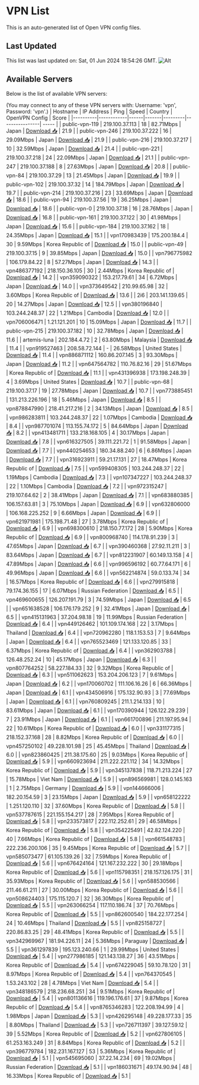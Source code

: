 # VPN List

This is an auto-generated list of Open VPN config files.

## Last Updated

This list was last updated on: Sat, 01 Jun 2024 18:54:26 GMT.
![Alt](https://repobeats.axiom.co/api/embed/186b98318ef1479477931607c1ad7d823f12451f.svg "Repobeats analytics image")

## Available Servers

Below is the list of available VPN servers:

(You may connect to any of these VPN servers with: Username: 'vpn', Password: 'vpn'.)
| Hostname | IP Address | Ping | Speed | Country | OpenVPN Config | Score |
|----------|------------|------|-------|---------|----------------| ----- |
| public-vpn-119 | 219.100.37.113 | 18 | 82.71Mbps | Japan | [Download 📥](./configs/server_0_JP.ovpn) | 21.9 |
| public-vpn-246 | 219.100.37.222 | 16 | 29.09Mbps | Japan | [Download 📥](./configs/server_1_JP.ovpn) | 21.9 |
| public-vpn-216 | 219.100.37.217 | 10 | 32.59Mbps | Japan | [Download 📥](./configs/server_2_JP.ovpn) | 21.4 |
| public-vpn-221 | 219.100.37.218 | 24 | 22.09Mbps | Japan | [Download 📥](./configs/server_3_JP.ovpn) | 21.1 |
| public-vpn-247 | 219.100.37.188 | 8 | 27.63Mbps | Japan | [Download 📥](./configs/server_4_JP.ovpn) | 20.8 |
| public-vpn-84 | 219.100.37.29 | 13 | 21.45Mbps | Japan | [Download 📥](./configs/server_5_JP.ovpn) | 19.9 |
| public-vpn-102 | 219.100.37.32 | 14 | 184.79Mbps | Japan | [Download 📥](./configs/server_6_JP.ovpn) | 19.7 |
| public-vpn-214 | 219.100.37.216 | 23 | 33.69Mbps | Japan | [Download 📥](./configs/server_7_JP.ovpn) | 18.6 |
| public-vpn-94 | 219.100.37.56 | 19 | 36.25Mbps | Japan | [Download 📥](./configs/server_8_JP.ovpn) | 18.6 |
| public-vpn-0 | 219.100.37.18 | 16 | 28.76Mbps | Japan | [Download 📥](./configs/server_9_JP.ovpn) | 16.8 |
| public-vpn-161 | 219.100.37.122 | 30 | 41.98Mbps | Japan | [Download 📥](./configs/server_10_JP.ovpn) | 15.6 |
| public-vpn-184 | 219.100.37.162 | 18 | 24.35Mbps | Japan | [Download 📥](./configs/server_11_JP.ovpn) | 15.1 |
| vpn170983439 | 175.200.184.4 | 30 | 9.59Mbps | Korea Republic of | [Download 📥](./configs/server_12_KR.ovpn) | 15.0 |
| public-vpn-49 | 219.100.37.15 | 9 | 39.85Mbps | Japan | [Download 📥](./configs/server_13_JP.ovpn) | 15.0 |
| vpn796775982 | 106.179.84.22 | 8 | 57.27Mbps | Japan | [Download 📥](./configs/server_14_JP.ovpn) | 14.3 |
| vpn486377192 | 218.150.36.105 | 30 | 2.44Mbps | Korea Republic of | [Download 📥](./configs/server_15_KR.ovpn) | 14.2 |
| vpn359090322 | 153.217.79.61 | 34 | 6.72Mbps | Japan | [Download 📥](./configs/server_16_JP.ovpn) | 14.0 |
| vpn373649542 | 210.99.65.98 | 32 | 3.60Mbps | Korea Republic of | [Download 📥](./configs/server_17_KR.ovpn) | 13.6 |
| 2i6 | 203.141.139.65 | 20 | 14.27Mbps | Japan | [Download 📥](./configs/server_18_JP.ovpn) | 12.5 |
| vpn380196840 | 103.244.248.37 | 22 | 1.21Mbps | Cambodia | [Download 📥](./configs/server_19_KH.ovpn) | 12.0 |
| vpn706006471 | 1.21.121.201 | 10 | 15.09Mbps | Japan | [Download 📥](./configs/server_20_JP.ovpn) | 11.7 |
| public-vpn-215 | 219.100.37.182 | 10 | 32.78Mbps | Japan | [Download 📥](./configs/server_21_JP.ovpn) | 11.6 |
| artemis-luna | 202.184.4.72 | 2 | 63.80Mbps | Malaysia | [Download 📥](./configs/server_22_MY.ovpn) | 11.4 |
| vpn919527463 | 208.58.72.144 | - | 26.58Mbps | United States | [Download 📥](./configs/server_23_US.ovpn) | 11.4 |
| vpn886871112 | 160.86.207.145 | 3 | 93.30Mbps | Japan | [Download 📥](./configs/server_24_JP.ovpn) | 11.2 |
| vpn647564782 | 110.76.82.16 | 29 | 51.67Mbps | Korea Republic of | [Download 📥](./configs/server_25_KR.ovpn) | 11.1 |
| vpn431396938 | 173.198.248.39 | 4 | 3.69Mbps | United States | [Download 📥](./configs/server_26_US.ovpn) | 10.7 |
| public-vpn-68 | 219.100.37.17 | 19 | 27.78Mbps | Japan | [Download 📥](./configs/server_27_JP.ovpn) | 10.7 |
| vpn773885451 | 131.213.226.196 | 18 | 5.46Mbps | Japan | [Download 📥](./configs/server_28_JP.ovpn) | 8.5 |
| vpn878847990 | 218.41.217.216 | 2 | 34.13Mbps | Japan | [Download 📥](./configs/server_29_JP.ovpn) | 8.5 |
| vpn986283811 | 103.244.248.37 | 22 | 1.07Mbps | Cambodia | [Download 📥](./configs/server_30_KH.ovpn) | 8.4 |
| vpn987701074 | 113.155.74.172 | 5 | 84.64Mbps | Japan | [Download 📥](./configs/server_31_JP.ovpn) | 8.2 |
| vpn413481711 | 133.218.168.105 | 4 | 30.17Mbps | Japan | [Download 📥](./configs/server_32_JP.ovpn) | 7.8 |
| vpn616327505 | 39.111.221.72 | 1 | 91.58Mbps | Japan | [Download 📥](./configs/server_33_JP.ovpn) | 7.7 |
| vpn440254653 | 180.34.88.240 | 6 | 6.86Mbps | Japan | [Download 📥](./configs/server_34_JP.ovpn) | 7.7 |
| vpn316923911 | 59.21.17.131 | 27 | 18.47Mbps | Korea Republic of | [Download 📥](./configs/server_35_KR.ovpn) | 7.5 |
| vpn599408305 | 103.244.248.37 | 22 | 1.19Mbps | Cambodia | [Download 📥](./configs/server_36_KH.ovpn) | 7.3 |
| vpn107347227 | 103.244.248.37 | 22 | 1.10Mbps | Cambodia | [Download 📥](./configs/server_37_KH.ovpn) | 7.2 |
| vpn972315247 | 219.107.64.62 | 2 | 38.41Mbps | Japan | [Download 📥](./configs/server_38_JP.ovpn) | 7.1 |
| vpn683880385 | 106.157.63.81 | 3 | 75.10Mbps | Japan | [Download 📥](./configs/server_39_JP.ovpn) | 6.9 |
| vpn632806000 | 106.168.225.252 | 9 | 6.66Mbps | Japan | [Download 📥](./configs/server_40_JP.ovpn) | 6.9 |
| vpn621971981 | 175.198.71.48 | 27 | 3.78Mbps | Korea Republic of | [Download 📥](./configs/server_41_KR.ovpn) | 6.9 |
| vpn698300610 | 218.150.77.172 | 28 | 5.90Mbps | Korea Republic of | [Download 📥](./configs/server_42_KR.ovpn) | 6.9 |
| vpn800968740 | 114.178.91.239 | 3 | 47.65Mbps | Japan | [Download 📥](./configs/server_43_JP.ovpn) | 6.7 |
| vpn390460368 | 27.92.11.211 | 3 | 83.64Mbps | Japan | [Download 📥](./configs/server_44_JP.ovpn) | 6.7 |
| vpn812231907 | 60.149.13.158 | 4 | 47.89Mbps | Japan | [Download 📥](./configs/server_45_JP.ovpn) | 6.6 |
| vpn996596192 | 60.77.64.171 | 6 | 49.96Mbps | Japan | [Download 📥](./configs/server_46_JP.ovpn) | 6.6 |
| vpn562214874 | 59.0.133.74 | 34 | 16.57Mbps | Korea Republic of | [Download 📥](./configs/server_47_KR.ovpn) | 6.6 |
| vpn279915818 | 79.174.36.155 | 17 | 6.07Mbps | Russian Federation | [Download 📥](./configs/server_48_RU.ovpn) | 6.5 |
| vpn469600655 | 126.207.191.79 | 3 | 74.59Mbps | Japan | [Download 📥](./configs/server_49_JP.ovpn) | 6.5 |
| vpn651638528 | 106.176.179.252 | 9 | 32.41Mbps | Japan | [Download 📥](./configs/server_50_JP.ovpn) | 6.5 |
| vpn415131963 | 37.204.98.18 | 19 | 11.99Mbps | Russian Federation | [Download 📥](./configs/server_51_RU.ovpn) | 6.4 |
| vpn449126462 | 101.109.174.168 | 22 | 3.17Mbps | Thailand | [Download 📥](./configs/server_52_TH.ovpn) | 6.4 |
| vpn720962280 | 118.1.153.53 | 7 | 9.64Mbps | Japan | [Download 📥](./configs/server_53_JP.ovpn) | 6.4 |
| vpn765523469 | 121.133.120.85 | 33 | 6.37Mbps | Korea Republic of | [Download 📥](./configs/server_54_KR.ovpn) | 6.4 |
| vpn362903788 | 126.48.252.24 | 10 | 45.17Mbps | Japan | [Download 📥](./configs/server_55_JP.ovpn) | 6.3 |
| vpn807764252 | 58.227.184.33 | 32 | 9.32Mbps | Korea Republic of | [Download 📥](./configs/server_56_KR.ovpn) | 6.3 |
| vpn511062623 | 153.204.206.123 | 7 | 9.61Mbps | Japan | [Download 📥](./configs/server_57_JP.ovpn) | 6.2 |
| vpn170060702 | 111.106.16.26 | 6 | 66.36Mbps | Japan | [Download 📥](./configs/server_58_JP.ovpn) | 6.1 |
| vpn434506916 | 175.132.90.93 | 3 | 77.69Mbps | Japan | [Download 📥](./configs/server_59_JP.ovpn) | 6.1 |
| vpn760809245 | 211.1.214.133 | 10 | 83.61Mbps | Japan | [Download 📥](./configs/server_60_JP.ovpn) | 6.1 |
| vpn170390944 | 126.122.29.239 | 7 | 23.91Mbps | Japan | [Download 📥](./configs/server_61_JP.ovpn) | 6.1 |
| vpn661700896 | 211.197.95.94 | 22 | 10.61Mbps | Korea Republic of | [Download 📥](./configs/server_62_KR.ovpn) | 6.0 |
| vpn331177315 | 218.152.37.168 | 28 | 8.82Mbps | Korea Republic of | [Download 📥](./configs/server_63_KR.ovpn) | 6.0 |
| vpn457250102 | 49.228.101.98 | 25 | 45.45Mbps | Thailand | [Download 📥](./configs/server_64_TH.ovpn) | 6.0 |
| vpn823860425 | 211.38.175.60 | 25 | 9.03Mbps | Korea Republic of | [Download 📥](./configs/server_65_KR.ovpn) | 5.9 |
| vpn660923694 | 211.222.221.112 | 34 | 14.32Mbps | Korea Republic of | [Download 📥](./configs/server_66_KR.ovpn) | 5.9 |
| vpn345137838 | 118.71.213.224 | 27 | 15.78Mbps | Viet Nam | [Download 📥](./configs/server_67_VN.ovpn) | 5.9 |
| vpn896569981 | 128.0.145.163 | 1 | 2.75Mbps | Germany | [Download 📥](./configs/server_68_DE.ovpn) | 5.9 |
| vpn144666006 | 182.20.154.59 | 3 | 23.15Mbps | Japan | [Download 📥](./configs/server_69_JP.ovpn) | 5.9 |
| vpn658122222 | 1.251.120.110 | 32 | 37.60Mbps | Korea Republic of | [Download 📥](./configs/server_70_KR.ovpn) | 5.8 |
| vpn537787615 | 221.155.154.217 | 28 | 7.95Mbps | Korea Republic of | [Download 📥](./configs/server_71_KR.ovpn) | 5.8 |
| vpn233573817 | 222.112.252.61 | 29 | 46.58Mbps | Korea Republic of | [Download 📥](./configs/server_72_KR.ovpn) | 5.8 |
| vpn354225491 | 42.82.124.220 | 40 | 7.66Mbps | Korea Republic of | [Download 📥](./configs/server_73_KR.ovpn) | 5.8 |
| vpn661548783 | 222.236.200.106 | 35 | 9.45Mbps | Korea Republic of | [Download 📥](./configs/server_74_KR.ovpn) | 5.7 |
| vpn585073477 | 61.105.139.26 | 32 | 7.59Mbps | Korea Republic of | [Download 📥](./configs/server_75_KR.ovpn) | 5.6 |
| vpn676424164 | 121.167.232.222 | 30 | 29.18Mbps | Korea Republic of | [Download 📥](./configs/server_76_KR.ovpn) | 5.6 |
| vpn115798351 | 218.157.126.175 | 31 | 35.93Mbps | Korea Republic of | [Download 📥](./configs/server_77_KR.ovpn) | 5.6 |
| vpn588530566 | 211.46.61.211 | 27 | 30.00Mbps | Korea Republic of | [Download 📥](./configs/server_78_KR.ovpn) | 5.6 |
| vpn508624403 | 175.115.120.7 | 32 | 36.30Mbps | Korea Republic of | [Download 📥](./configs/server_79_KR.ovpn) | 5.5 |
| vpn263066254 | 117.110.186.74 | 37 | 70.76Mbps | Korea Republic of | [Download 📥](./configs/server_80_KR.ovpn) | 5.5 |
| vpn862600540 | 184.22.177.254 | 24 | 10.46Mbps | Thailand | [Download 📥](./configs/server_81_TH.ovpn) | 5.5 |
| vpn825158727 | 220.86.83.25 | 29 | 48.41Mbps | Korea Republic of | [Download 📥](./configs/server_82_KR.ovpn) | 5.5 |
| vpn342969967 | 181.94.226.11 | 24 | 5.36Mbps | Paraguay | [Download 📥](./configs/server_83_PY.ovpn) | 5.5 |
| vpn361297839 | 195.123.240.66 | 1 | 29.99Mbps | United States | [Download 📥](./configs/server_84_US.ovpn) | 5.4 |
| vpn277986185 | 121.143.138.27 | 36 | 43.51Mbps | Korea Republic of | [Download 📥](./configs/server_85_KR.ovpn) | 5.4 |
| vpn674229045 | 59.10.78.120 | 31 | 8.97Mbps | Korea Republic of | [Download 📥](./configs/server_86_KR.ovpn) | 5.4 |
| vpn764370545 | 1.53.243.102 | 28 | 4.78Mbps | Viet Nam | [Download 📥](./configs/server_87_VN.ovpn) | 5.4 |
| vpn348186579 | 218.236.68.251 | 34 | 9.51Mbps | Korea Republic of | [Download 📥](./configs/server_88_KR.ovpn) | 5.4 |
| vpn801136616 | 119.196.176.61 | 37 | 9.87Mbps | Korea Republic of | [Download 📥](./configs/server_89_KR.ovpn) | 5.4 |
| vpn8765346283 | 122.208.194.99 | 4 | 1.98Mbps | Japan | [Download 📥](./configs/server_90_JP.ovpn) | 5.3 |
| vpn426295148 | 49.228.177.33 | 35 | 8.80Mbps | Thailand | [Download 📥](./configs/server_91_TH.ovpn) | 5.3 |
| vpn726711397 | 39.127.59.12 | 39 | 5.52Mbps | Korea Republic of | [Download 📥](./configs/server_92_KR.ovpn) | 5.2 |
| vpn627806105 | 61.253.163.249 | 31 | 8.84Mbps | Korea Republic of | [Download 📥](./configs/server_93_KR.ovpn) | 5.2 |
| vpn396779784 | 182.231.167.127 | 53 | 5.36Mbps | Korea Republic of | [Download 📥](./configs/server_94_KR.ovpn) | 5.1 |
| vpn545695060 | 37.22.14.234 | 69 | 19.02Mbps | Russian Federation | [Download 📥](./configs/server_95_RU.ovpn) | 5.1 |
| vpn186031671 | 49.174.90.94 | 48 | 16.33Mbps | Korea Republic of | [Download 📥](./configs/server_96_KR.ovpn) | 5.1 |
